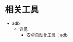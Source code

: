 # 相关工具

* adb
  * 详见
    * [安卓自动化工具：adb](https://book.crifan.org/books/android_auto_tool_adb/website/)
